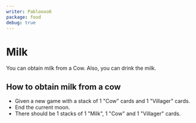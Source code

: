 ```yaml
---
writer: Pabloooo6
package: food
debug: true
---
```


# Milk

You can obtain milk from a Cow.
Also, you can drink the milk.

## How to obtain milk from a cow

 * Given a new game with a stack of 1 "Cow" cards and 1 "Villager" cards.
 * End the current moon.
 * There should be 1 stacks of 1 "Milk", 1 "Cow" and 1 "Villager" cards.
